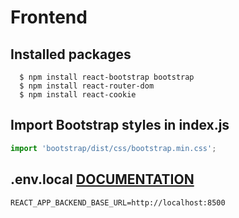 # Frontend

## Installed packages

```
  $ npm install react-bootstrap bootstrap
  $ npm install react-router-dom
  $ npm install react-cookie
```

## Import Bootstrap styles in index.js

```javascript
import 'bootstrap/dist/css/bootstrap.min.css';
```

## .env.local [DOCUMENTATION](https://create-react-app.dev/docs/adding-custom-environment-variables/)

```
REACT_APP_BACKEND_BASE_URL=http://localhost:8500
```
